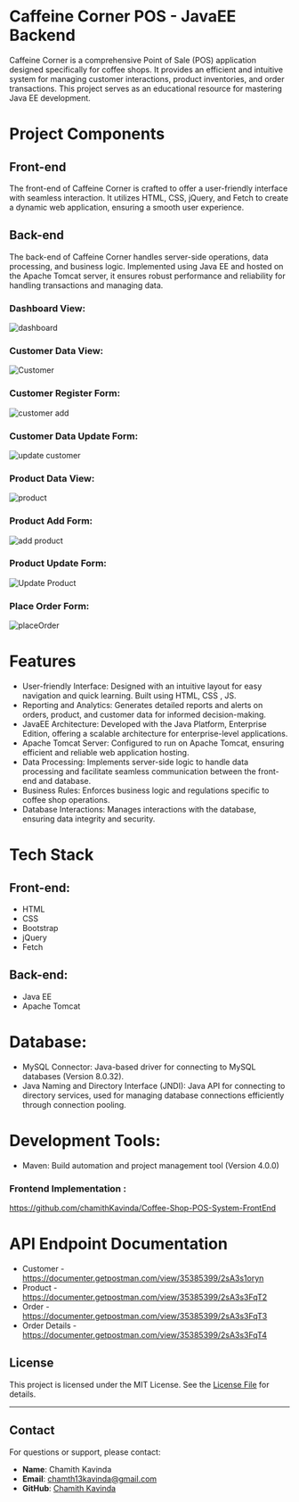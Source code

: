 # Caffeine Corner POS - JavaEE Backend
Caffeine Corner is a comprehensive Point of Sale (POS) application designed specifically for coffee shops. It provides an efficient and intuitive system for managing customer interactions,
product inventories, and order transactions. This project serves as an educational resource for mastering Java EE development.

# Project Components
## Front-end
The front-end of Caffeine Corner is crafted to offer a user-friendly interface with seamless interaction.
It utilizes HTML, CSS, jQuery, and Fetch to create a dynamic web application, ensuring a smooth user experience.

## Back-end
The back-end of Caffeine Corner handles server-side operations, data processing, and business logic. 
Implemented using Java EE and hosted on the Apache Tomcat server, it ensures robust performance and reliability for handling transactions and managing data.

### Dashboard View:
![dashboard](https://github.com/user-attachments/assets/c57d1df7-5465-472f-9690-43a8fd220f48)

### Customer Data View:
![Customer](https://github.com/user-attachments/assets/6b8d301c-efa2-4dd2-8046-262706b20ae5)

### Customer Register Form:
![customer add](https://github.com/user-attachments/assets/3d34cffa-a6d6-43ff-a62f-f750a7e04171)

### Customer Data Update Form:
![update customer](https://github.com/user-attachments/assets/abb7aa3c-b8ac-4a7f-a99a-b654649c5433)

### Product Data View:
![product](https://github.com/user-attachments/assets/31dee97a-8c56-4366-9e9e-be7338feec5a)

### Product Add Form:
![add product](https://github.com/user-attachments/assets/2897e147-c3e8-4924-b04b-8a4edb8cc156)

### Product Update Form:
![Update Product](https://github.com/user-attachments/assets/d0c110d8-e4f7-4fbb-879e-e4833bee3573)

### Place Order Form:
![placeOrder](https://github.com/user-attachments/assets/f1d7b6b2-d660-4d2a-80b2-7a73fb0fe813)

# Features

* User-friendly Interface: Designed with an intuitive layout for easy navigation and quick learning. Built using HTML, CSS , JS.
* Reporting and Analytics: Generates detailed reports and alerts on orders, product, and customer data for informed decision-making.
* JavaEE Architecture: Developed with the Java Platform, Enterprise Edition, offering a scalable architecture for enterprise-level applications.
* Apache Tomcat Server: Configured to run on Apache Tomcat, ensuring efficient and reliable web application hosting.
* Data Processing: Implements server-side logic to handle data processing and facilitate seamless communication between the front-end and database.
* Business Rules: Enforces business logic and regulations specific to coffee shop operations.
* Database Interactions: Manages interactions with the database, ensuring data integrity and security.

# Tech Stack
## Front-end:
- HTML
- CSS
- Bootstrap
- jQuery
- Fetch

## Back-end:
- Java EE
- Apache Tomcat

# Database:
* MySQL Connector: Java-based driver for connecting to MySQL databases (Version 8.0.32).
* Java Naming and Directory Interface (JNDI): Java API for connecting to directory services, used for managing database connections efficiently through connection pooling.
 
# Development Tools:
* Maven: Build automation and project management tool (Version 4.0.0)

### Frontend Implementation :
https://github.com/chamithKavinda/Coffee-Shop-POS-System-FrontEnd

# API Endpoint Documentation
* Customer - https://documenter.getpostman.com/view/35385399/2sA3s1oryn
* Product - https://documenter.getpostman.com/view/35385399/2sA3s3FqT2
* Order - https://documenter.getpostman.com/view/35385399/2sA3s3FqT3
* Order Details - https://documenter.getpostman.com/view/35385399/2sA3s3FqT4

## License

This project is licensed under the MIT License. See the [License File](https://github.com/chamithKavinda/Coffee-Shop-POS-JavaEE-Backend?tab=MIT-1-ov-file) for details.

---

## Contact

For questions or support, please contact:

- **Name**: Chamith Kavinda  
- **Email**: chamth13kavinda@gmail.com  
- **GitHub**: [Chamith Kavinda](https://github.com/chamithKavinda)
